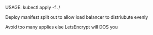 USAGE: kubectl apply -f ./

Deploy manifest split out to allow load balancer to distriubute evenly

Avoid too many applies else LetsEncrypt will DOS you


